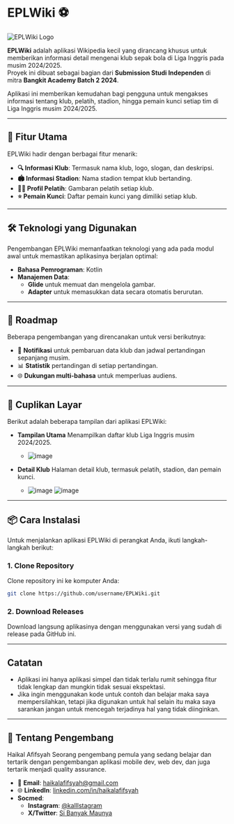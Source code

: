 # **EPLWiki** ⚽  
![EPLWiki Logo](https://github.com/user-attachments/assets/60179201-e5d4-4255-9438-58bb3cec1466)  

**EPLWiki** adalah aplikasi Wikipedia kecil yang dirancang khusus untuk memberikan informasi detail mengenai klub sepak bola di Liga Inggris pada musim 2024/2025.  
Proyek ini dibuat sebagai bagian dari **Submission Studi Independen** di mitra **Bangkit Academy Batch 2 2024**.  

Aplikasi ini memberikan kemudahan bagi pengguna untuk mengakses informasi tentang klub, pelatih, stadion, hingga pemain kunci setiap tim di Liga Inggris musim 2024/2025.  

---

## **📌 Fitur Utama**
EPLWiki hadir dengan berbagai fitur menarik:  
- **🔍 Informasi Klub**: Termasuk nama klub, logo, slogan, dan deskripsi.  
- **🏟️ Informasi Stadion**: Nama stadion tempat klub bertanding.  
- **👨‍🏫 Profil Pelatih**: Gambaran pelatih setiap klub.  
- **⭐ Pemain Kunci**: Daftar pemain kunci yang dimiliki setiap klub.  

---

## **🛠️ Teknologi yang Digunakan**
Pengembangan EPLWiki memanfaatkan teknologi yang ada pada modul awal untuk memastikan aplikasinya berjalan optimal:  
- **Bahasa Pemrograman**: Kotlin  
- **Manajemen Data**:   
  - **Glide** untuk memuat dan mengelola gambar.
  - **Adapter** untuk memasukkan data secara otomatis berurutan.   

---

## **🚀 Roadmap**
Beberapa pengembangan yang direncanakan untuk versi berikutnya:

- 🔔 **Notifikasi** untuk pembaruan data klub dan jadwal pertandingan sepanjang musim.
- 📊 **Statistik** pertandingan di setiap pertandingan.
- 🌐 **Dukungan multi-bahasa** untuk memperluas audiens.

---

## **📸 Cuplikan Layar**
Berikut adalah beberapa tampilan dari aplikasi EPLWiki:

- **Tampilan Utama**
Menampilkan daftar klub Liga Inggris musim 2024/2025.
  - ![image](https://github.com/user-attachments/assets/764f7fa7-a43c-4e4d-aa07-7112dbc2ad4f)

- **Detail Klub**
Halaman detail klub, termasuk pelatih, stadion, dan pemain kunci.
  - ![image](https://github.com/user-attachments/assets/2f4f0b2d-66ef-4dcc-bf77-fe1323180f95) ![image](https://github.com/user-attachments/assets/ab4d29a6-db1c-4e15-90ff-67f7c3d2fc5f)

---

## **📦 Cara Instalasi**
Untuk menjalankan aplikasi EPLWiki di perangkat Anda, ikuti langkah-langkah berikut:  

### 1. **Clone Repository**
Clone repository ini ke komputer Anda:  
```bash
git clone https://github.com/username/EPLWiki.git
```
### 2. **Download Releases**
Download langsung aplikasinya dengan menggunakan versi yang sudah di release pada GitHub ini.

---

## **Catatan**
- Aplikasi ini hanya aplikasi simpel dan tidak terlalu rumit sehingga fitur tidak lengkap dan mungkin tidak sesuai ekspektasi.
- Jika ingin menggunakan kode untuk contoh dan belajar maka saya mempersilahkan, tetapi jika digunakan untuk hal selain itu maka saya sarankan jangan untuk mencegah terjadinya hal yang tidak diinginkan.

---

## **🌟 Tentang Pengembang**
Haikal Afifsyah
Seorang pengembang pemula yang sedang belajar dan tertarik dengan pengembangan aplikasi mobile dev, web dev, dan juga tertarik menjadi quality assurance.

- 📧 **Email**: haikalafifsyah@gmail.com
- 🌐 **LinkedIn**: [linkedin.com/in/haikalafifsyah](https://www.linkedin.com/in/hklfsyh-haikal/)
- **Socmed**:
  - **Instagram**: [@kalllstagram](https://www.instagram.com/kalllstagram/)
  - **X/Twitter**: [Si Banyak Maunya](https://x.com/MaujadiAnonimus)
